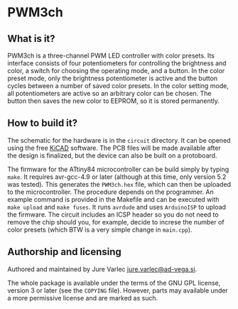 # PWM3ch

## What is it?

PWM3ch is a three-channel PWM LED controller with color presets. Its interface consists of four potentiometers for controlling the brightness and color, a switch for choosing the operating mode, and a button. In the color preset mode, only the brightness potentiometer is active and the button cycles between a number of saved color presets. In the color setting mode, all potentiometers are active so an arbitrary color can be chosen. The button then saves the new color to EEPROM, so it is stored permanently.

## How to build it?

The schematic for the hardware is in the `circuit` directory. It can be opened using the free [KiCAD](http://kicad-pcb.org/) software. The PCB files will be made available after the design is finalized, but the device can also be built on a protoboard.

The firmware for the ATtiny84 microcontroller can be build simply by typing `make`. It requires avr-gcc-4.9 or later (although at this time, only version 5.2 was tested). This generates the `PWM3ch.hex` file, which can then be uploaded to the microcontroller. The procedure depends on the programmer. An example command is provided in the Makefile and can be executed with `make upload` and `make fuses`. It runs `avrdude` and uses `ArduinoISP` to upload the firmware. The circuit includes an ICSP header so you do not need to remove the chip should you, for example, decide to increse the number of color presets (which BTW is a very simple change in `main.cpp`).

## Authorship and licensing

Authored and maintained by Jure Varlec <jure.varlec@ad-vega.si>.

The whole package is available under the terms of the GNU GPL license, version 3 or later (see the `COPYING` file). However, parts may available under a more permissive license and are marked as such.
